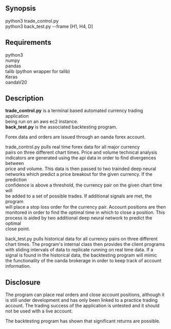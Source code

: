 Synopsis
----------------------------------------------------------------------------
python3 trade_control.py  
python3 back_test.py --frame [H1, H4, D]

Requirements
----------------------------------------------------------------------------
python3  
numpy  
pandas  
talib (python wrapper for talib)  
Keras  
oandaV20  

Description
----------------------------------------------------------------------------
**trade_control.py** is a terminal based automated currency trading application  
being run on an aws ec2 instance.  
**back_test.py** is the associated backtesting program.  

Forex data and orders are issued through an oanda forex account.  
  
trade_control.py pulls real time forex data for all major currency    
pairs on three different chart times. Price and volume technical analysis  
indicators are generated using the api data in order to find divergences between   
price and volume. This data is then passed to two trainded deep neural networks 
which predict a price breakout for the given currency. If the prediction  
confidence is above a threshold, the currency pair on the given chart time will  
be added to a set of possible trades. If additional signals are met, the program  
will place a stop loss order for the currency pair. Account positions are then  
monitored in order to find the optimal time in which to close a position. This  
process is aided by two additional deep neural network to predict the optimal  
close point.

back_test.py pulls historical data for all currency pairs on three different   
chart times. The program's internal class then provides the client programs  
with sliding intervals of data to replicate running on real time data. If a   
signal is found in the historical data, the backtesting program will mimic   
the functionality of the oanda brokerage in order to keep track of account  
information.

Disclosure
-----------------------------------------------------------------------------
The program can place real orders and close account positions, although it  
is still under development and has only been linked to a practice trading  
account. The trading success of the application is untested and it should  
not be used with a live account.  

The backtesting program has shown that significant returns are possible.

